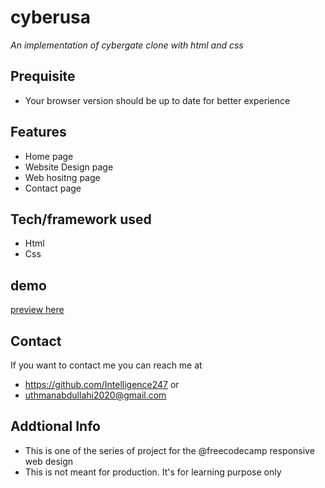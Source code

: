 # cyberusa
*An implementation of cybergate clone with html and css*
## Prequisite
- Your browser version should be up to date for better experience
## Features
- Home page
- Website Design page
- Web hositng page
- Contact page
## Tech/framework used
- Html
- Css
## demo
[preview here](https://rawcdn.githack.com/Intelligence247/cyberusa/af4401825e1d10111ec6e97ab74da7968ac6bacb/index.html)
## Contact
If you want to contact me you can reach me at
- https://github.com/Intelligence247 or
- uthmanabdullahi2020@gmail.com
## Addtional Info
- This is one of the series of project for the @freecodecamp responsive web design 
- This is not meant for production. It's for learning purpose only
